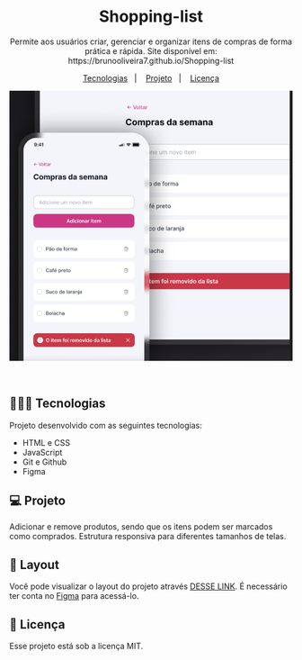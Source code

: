 <h1 align="center"> Shopping-list </h1>

<p align="center">
Permite aos usuários criar, gerenciar e organizar itens de compras de forma prática e rápida. Site disponível em: https://brunooliveira7.github.io/Shopping-list
</p>

<p align="center">
  <a href="#-tecnologias">Tecnologias</a>&nbsp;&nbsp;&nbsp;|&nbsp;&nbsp;&nbsp;
  <a href="#-projeto">Projeto</a>&nbsp;&nbsp;&nbsp;|&nbsp;&nbsp;&nbsp;
  <a href="#memo-licença">Licença</a>
</p>

<p align="center">
  <img alt="License" src="https://github.com/brunooliveira7/Shopping-list/blob/main/assets/Layout-shopping-list.png">
</p>

<br>

## 🧑🏻‍💻 Tecnologias

Projeto desenvolvido com as seguintes tecnologias:

- HTML e CSS
- JavaScript
- Git e Github
- Figma

## 💻 Projeto

Adicionar e remove produtos, sendo que os itens podem ser marcados como comprados. Estrutura responsiva para diferentes tamanhos de telas.

## 🔖 Layout

Você pode visualizar o layout do projeto através [DESSE LINK](https://www.figma.com/design/A2ZlTw9cJPTAfC4tO8fDuj/Lista-de-compras-(Community)?node-id=3-376&node-type=canvas&m=dev). É necessário ter conta no [Figma](https://figma.com) para acessá-lo.


## :memo: Licença

Esse projeto está sob a licença MIT.
